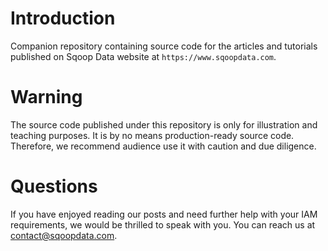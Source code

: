 # Introduction

Companion repository containing source code for the articles and tutorials published on Sqoop Data website at `https://www.sqoopdata.com`.

# Warning

The source code published under this repository is only for illustration and teaching purposes. It is by no means production-ready source code. Therefore, we recommend audience use it with caution and due diligence.

# Questions

If you have enjoyed reading our posts and need further help with your IAM requirements, we would be thrilled to speak with you. You can reach us at <contact@sqoopdata.com>.
